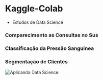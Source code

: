 # Kaggle-Colab
- Estudos de Data Science
### Comparecimento as Consultas no Sus
### Classificação da Pressão Sanguinea
### Segmentação de Clientes

![Aplicando Data Science](https://drive.google.com/uc?id=1qWyy0DqnBysMnmlM_hUCnv7GwW-6zO_O)

<!--
<img src="https://drive.google.com/uc?id=1KkJS_A5xUE17-oUQ6UfQ29d22ZJFRB4c" width="600" height="250">

<img src="https://drive.google.com/uc?id=1A2XlJcv6Erj6H4xR0yMhVjynEAIbwTDT" width="600" height="250">
-->
